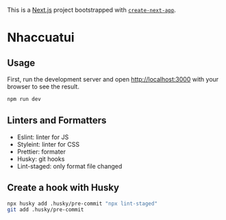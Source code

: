 This is a [Next.js](https://nextjs.org/) project bootstrapped with [`create-next-app`](https://github.com/vercel/next.js/tree/canary/packages/create-next-app).

# Nhaccuatui

## Usage
First, run the development server and open [http://localhost:3000](http://localhost:3000) with your browser to see the result.
```bash
npm run dev
```

## Linters and Formatters
- Eslint: linter for JS
- Styleint: linter for CSS
- Prettier: formater
- Husky: git hooks
- Lint-staged: only format file changed

## Create a hook with Husky
```bash
npx husky add .husky/pre-commit "npx lint-staged"
git add .husky/pre-commit
```
